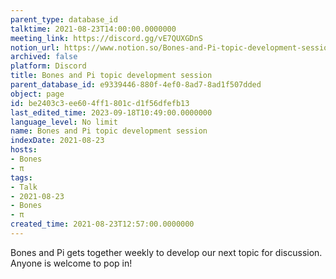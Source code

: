 ```yaml
---
parent_type: database_id
talktime: 2021-08-23T14:00:00.0000000
meeting_link: https://discord.gg/vE7QUXGDnS
notion_url: https://www.notion.so/Bones-and-Pi-topic-development-session-be2403c3ee604ff1801cd1f56dfefb13
archived: false
platform: Discord
title: Bones and Pi topic development session
parent_database_id: e9339446-880f-4ef0-8ad7-8ad1f507dded
object: page
id: be2403c3-ee60-4ff1-801c-d1f56dfefb13
last_edited_time: 2023-09-18T10:49:00.0000000
language_level: No limit
name: Bones and Pi topic development session
indexDate: 2021-08-23
hosts:
- Bones
- π
tags:
- Talk
- 2021-08-23
- Bones
- π
created_time: 2021-08-23T12:57:00.0000000
---
```


Bones and Pi gets together weekly to develop our next topic for discussion.
Anyone is welcome to pop in!










